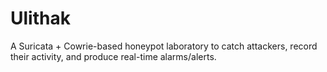 # Ulithak
A Suricata + Cowrie-based honeypot laboratory to catch attackers, record their activity, and produce real-time alarms/alerts.
